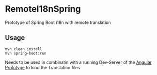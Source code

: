 # RemoteI18nSpring
Prototype of Spring Boot i18n with remote translation

## Usage
```
mvn clean install
mvn spring-boot:run
```
Needs to be used in combinatin with a running Dev-Server of the [Angular Prototype](https://github.com/DevWurm/RemoteI18nAngular) to load the Translation files
